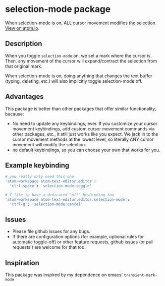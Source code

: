# selection-mode package

When selection-mode is on, ALL cursor movement modifies the selection. [View on atom.io](https://atom.io/packages/selection-mode).

## Description

When you toggle `selection-mode` on, we set a mark where the cursor is. Then, any movement of the cursor will expand/contract the selection from that original mark.

When selection-mode is on, doing anything that changes the text buffer (typing, deleting, etc.) will also implicitly toggle selection-mode off.

## Advantages

This package is better than other packages that offer similar functionality, because:
* No need to update any keybindings, ever. If you customize your cursor movement keybindings, add custom cursor movement commands via other packages, etc., it still just works like you expect. We jack in to the cursor movement methods at the lowest level, so literally ANY cursor movement will modify the selection.
* no default keybindings, so you can choose your own that works for you.


## Example keybinding

```coffee
# you really only need this one
'atom-workspace atom-text-editor.editor':
  'ctrl-space': 'selection-mode:toggle'

# I like to have a dedicated "off" keybinding too
'atom-workspace atom-text-editor.editor.selection-mode':
  'ctrl-g': 'selection-mode:cancel'
```

## Issues

* Please file github issues for any bugs.
* If there are configuration options (for example, optional rules for automatic toggle-off) or other feature requests, github issues (or pull requests!) are welcome for that too.


## Inspiration

This package was inspired by my dependence on emacs' `transient-mark-mode`
